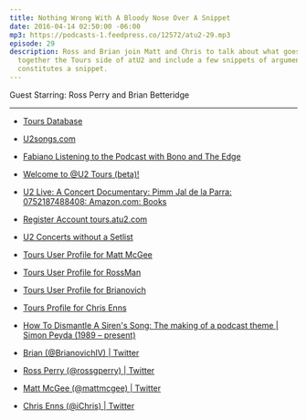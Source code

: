 ```yaml
---
title: Nothing Wrong With A Bloody Nose Over A Snippet
date: 2016-04-14 02:50:00 -06:00
mp3: https://podcasts-1.feedpress.co/12572/atu2-29.mp3
episode: 29
description: Ross and Brian join Matt and Chris to talk about what goes into putting
  together the Tours side of atU2 and include a few snippets of arguments over what
  constitutes a snippet.
---
```


Guest Starring: Ross Perry and Brian Betteridge

***

* [Tours Database][1]

* [U2songs.com][2]

* [Fabiano Listening to the Podcast with Bono and The Edge][3]

* [Welcome to @U2 Tours (beta)!][4]

* [U2 Live: A Concert Documentary: Pimm Jal de la Parra: 0752187488408: Amazon.com: Books][5]

* [Register Account tours.atu2.com][6]

* [U2 Concerts without a Setlist][7]

* [Tours User Profile for Matt McGee][8]

* [Tours User Profile for RossMan][9]

* [Tours User Profile for Brianovich][10]

* [Tours Profile for Chris Enns][11]

* [How To Dismantle A Siren's Song: The making of a podcast theme | Simon Peyda (1989 – present)][12]

* [Brian (@BrianovichIV) | Twitter][13]

* [Ross Perry (@rossgperry) | Twitter][14]

* [Matt McGee (@mattmcgee) | Twitter][15]

* [Chris Enns (@iChris) | Twitter][16]

[1]: http://tours.atu2.com/
[2]: http://u2songs.com/
[3]: https://twitter.com/fabianomad/status/720443626485100544
[4]: http://tours.atu2.com/welcome/
[5]: http://www.amazon.com/U2-Live-A-Concert-Documentary/dp/0711991987
[6]: http://tours.atu2.com/register/
[7]: http://tours.atu2.com/song/unknown
[8]: http://tours.atu2.com/profile/matt-mcgee/
[9]: http://tours.atu2.com/profile/rossman
[10]: http://tours.atu2.com/profile/brianovich
[11]: http://tours.atu2.com/profile/ichris/
[12]: https://simonpeyda.wordpress.com/2016/04/06/how-to-dismantle-a-sirens-song-the-making-of-a-podcast-theme/
[13]: https://twitter.com/BrianovichIV
[14]: https://twitter.com/rossgperry
[15]: https://twitter.com/mattmcgee
[16]: https://twitter.com/iChris

  